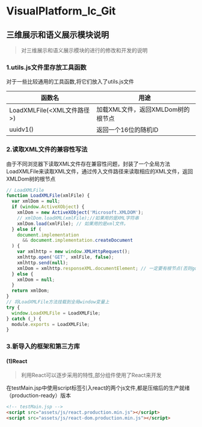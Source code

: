 # VisualPlatform_lc_Git

## 三维展示和语义展示模块说明

> 对三维展示和语义展示模块的进行的修改和开发的说明

### 1.utils.js文件里存放工具函数

对于一些比较通用的工具函数,将它们放入了utils.js文件

| 函数名                     | 用途                              |
| -------------------------- | --------------------------------- |
| LoadXMLFile(<XML文件路径>) | 加载XML文件，返回XMLDom树的根节点 |
| uuidv1()                   | 返回一个16位的随机ID              |



### 2.读取XML文件的兼容性写法

由于不同浏览器下读取XML文件存在兼容性问题，封装了一个全局方法LoadXMLFile来读取XML文件，通过传入文件路径来读取相应的XML文件，返回XMLDom树的根节点

```javascript
// LoadXMLFile
function LoadXMLFile(xmlFile) {
  var xmlDom = null;
  if (window.ActiveXObject) {
    xmlDom = new ActiveXObject('Microsoft.XMLDOM');
    // xmlDom.loadXML(xmlFile);//如果用的是XML字符串
    xmlDom.load(xmlFile); // 如果用的是xml文件。
  } else if (
    document.implementation
      && document.implementation.createDocument
  ) {
    var xmlhttp = new window.XMLHttpRequest();
    xmlhttp.open('GET', xmlFile, false);
    xmlhttp.send(null);
    xmlDom = xmlhttp.responseXML.documentElement; // 一定要有根节点(否则google浏览器读取不了)
  } else {
    xmlDom = null;
  }
  return xmlDom;
}
// 将LoadXMLFile方法挂载到全局window变量上
try {
  window.LoadXMLFile = LoadXMLFile;
} catch (_) {
  module.exports = LoadXMLFile;
}
```

### 3.新导入的框架和第三方库

#### (1)React
> 利用React可以逐步采用的特性,部分组件使用了React来开发

在testMain.jsp中使用script标签引入react的两个js文件,都是压缩后的生产就绪（production-ready）版本
```html
<!-- testMain.jsp -->
<script src="assets/js/react.production.min.js"></script>
<script src="assets/js/react-dom.production.min.js"></script>
```
